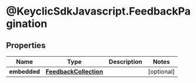 # @KeyclicSdkJavascript.FeedbackPagination

## Properties
Name | Type | Description | Notes
------------ | ------------- | ------------- | -------------
**embedded** | [**FeedbackCollection**](FeedbackCollection.md) |  | [optional] 


